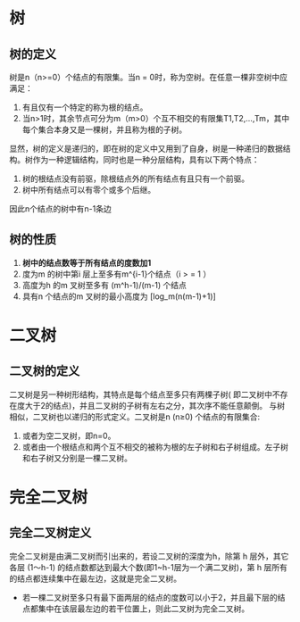 # 树

## 树的定义

树是n（n>=0）个结点的有限集。当n = 0时，称为空树。在任意一棵非空树中应满足：

1. 有且仅有一个特定的称为根的结点。
2. 当n>1时，其余节点可分为m（m>0）个互不相交的有限集T1,T2,…,Tm，其中每个集合本身又是一棵树，并且称为根的子树。

显然，树的定义是递归的，即在树的定义中又用到了自身，树是一种递归的数据结构。树作为一种逻辑结构，同时也是一种分层结构，具有以下两个特点：

1. 树的根结点没有前驱，除根结点外的所有结点有且只有一个前驱。
2. 树中所有结点可以有零个或多个后继。

因此n个结点的树中有n-1条边

## 树的性质

1. **树中的结点数等于所有结点的度数加1**
2. 度为m 的树中第i 层上至多有m^{i-1}个结点（i > = 1 ）
3. 高度为h 的m 叉树至多有 (m^h-1)/(m-1) 个结点
4. 具有n 个结点的m 叉树的最小高度为 [log_m(n(m-1)+1)]

# 二叉树

## 二叉树的定义

二叉树是另一种树形结构，其特点是每个结点至多只有两棵子树( 即二叉树中不存在度大于2的结点)，并且二叉树的子树有左右之分，其次序不能任意颠倒。
与树相似，二叉树也以递归的形式定义。二叉树是n (n≥0) 个结点的有限集合:

1. 或者为空二叉树，即n=0。
2. 或者由一个根结点和两个互不相交的被称为根的左子树和右子树组成。左子树和右子树又分别是一棵二叉树。

# 完全二叉树

## 完全二叉树定义

完全二叉树是由满二叉树而引出来的，若设二叉树的深度为h，除第 h 层外，其它各层 (1～h-1) 的结点数都达到最大个数(即1~h-1层为一个满二叉树)，第 h 层所有的结点都连续集中在最左边，这就是完全二叉树。

- 若一棵二叉树至多只有最下面两层的结点的度数可以小于2，并且最下层的结点都集中在该层最左边的若干位置上，则此二叉树为完全二叉树。